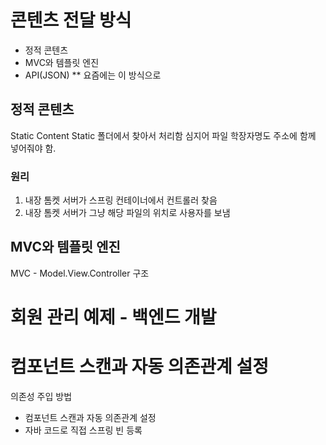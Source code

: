 # 콘텐츠 전달 방식
- 정적 콘텐츠
- MVC와 템플릿 엔진
- API(JSON) ** 요즘에는 이 방식으로

## 정적 콘텐츠
Static Content
Static 폴더에서 찾아서 처리함
심지어 파일 학장자명도 주소에 함께 넣어줘야 함.

### 원리
1. 내장 톰켓 서버가 스프링 컨테이너에서 컨트롤러 찾음
2. 내장 톰켓 서버가 그냥 해당 파일의 위치로 사용자를 보냄

## MVC와 템플릿 엔진
MVC - Model.View.Controller 구조


# 회원 관리 예제 - 백엔드 개발


# 컴포넌트 스캔과 자동 의존관계 설정
의존성 주입 방법
- 컴포넌트 스캔과 자동 의존관계 설정
- 자바 코드로 직접 스프링 빈 등록
